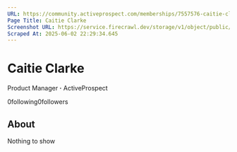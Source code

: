 ```yaml
---
URL: https://community.activeprospect.com/memberships/7557576-caitie-clarke
Page Title: Caitie Clarke
Screenshot URL: https://service.firecrawl.dev/storage/v1/object/public/media/screenshot-9f38a6da-4845-4b37-bf31-188c0af0d50b.png
Scraped At: 2025-06-02 22:29:34.645
---
```



# Caitie Clarke

Product Manager **·** ActiveProspect

0following0followers

## About

Nothing to show
